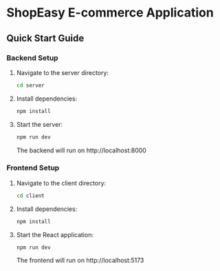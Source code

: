 # ShopEasy E-commerce Application

## Quick Start Guide

### Backend Setup

1. Navigate to the server directory:
   ```bash
   cd server
   ```

2. Install dependencies:
   ```bash
   npm install
   ```

3. Start the server:
   ```bash
   npm run dev
   ```
   The backend will run on http://localhost:8000

### Frontend Setup

1. Navigate to the client directory:
   ```bash
   cd client
   ```

2. Install dependencies:
   ```bash
   npm install
   ```

3. Start the React application:
   ```bash
   npm run dev
   ```
   The frontend will run on http://localhost:5173
